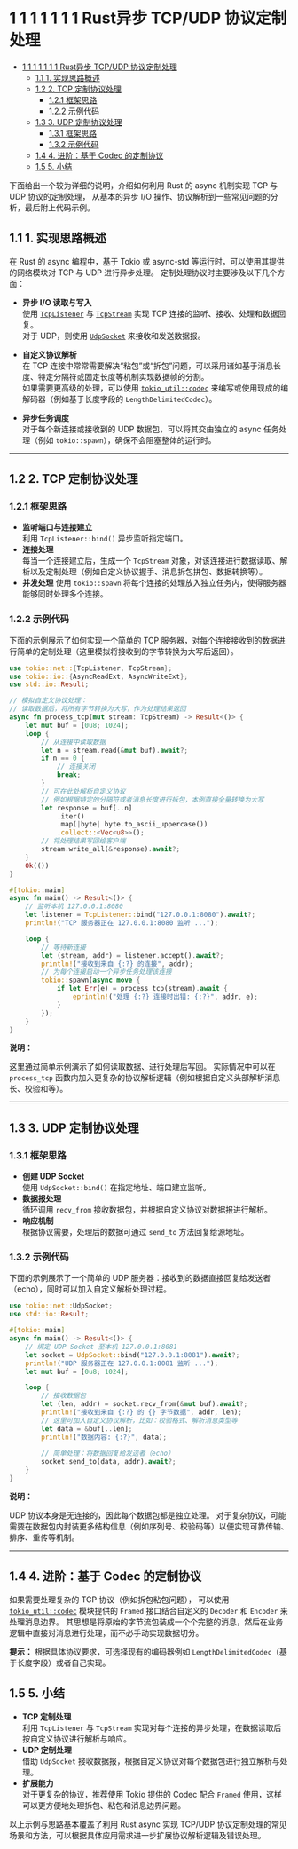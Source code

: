 # 1 1 1 1 1 1 1 Rust异步 TCP/UDP 协议定制处理

<!-- TOC START -->
- [1 1 1 1 1 1 1 Rust异步 TCP/UDP 协议定制处理](#1-1-1-1-1-1-1-rust异步-tcpudp-协议定制处理)
  - [1.1 1. 实现思路概述](#11-1-实现思路概述)
  - [1.2 2. TCP 定制协议处理](#12-2-tcp-定制协议处理)
    - [1.2.1 框架思路](#121-框架思路)
    - [1.2.2 示例代码](#122-示例代码)
  - [1.3 3. UDP 定制协议处理](#13-3-udp-定制协议处理)
    - [1.3.1 框架思路](#131-框架思路)
    - [1.3.2 示例代码](#132-示例代码)
  - [1.4 4. 进阶：基于 Codec 的定制协议](#14-4-进阶基于-codec-的定制协议)
  - [1.5 5. 小结](#15-5-小结)
<!-- TOC END -->

下面给出一个较为详细的说明，介绍如何利用 Rust 的 async 机制实现 TCP 与 UDP 协议的定制处理，
从基本的异步 I/O 操作、协议解析到一些常见问题的分析，最后附上代码示例。

## 1.1 1. 实现思路概述

在 Rust 的 async 编程中，基于 Tokio 或 async-std 等运行时，可以使用其提供的网络模块对 TCP 与 UDP 进行异步处理。
定制处理协议时主要涉及以下几个方面：

- **异步 I/O 读取与写入**  
  使用 [`TcpListener`](https://docs.rs/tokio/latest/tokio/net/struct.TcpListener.html) 与
  [`TcpStream`](https://docs.rs/tokio/latest/tokio/net/struct.TcpStream.html) 实现 TCP 连接的监听、接收、处理和数据回复。  
  对于 UDP，则使用 [`UdpSocket`](https://docs.rs/tokio/latest/tokio/net/struct.UdpSocket.html) 来接收和发送数据报。

- **自定义协议解析**  
  在 TCP 连接中常常需要解决“粘包”或“拆包”问题，可以采用诸如基于消息长度、特定分隔符或固定长度等机制实现数据帧的分割。  
  如果需要更高级的处理，可以使用 [`tokio_util::codec`](https://docs.rs/tokio-util/latest/tokio_util/codec/index.html)
  来编写或使用现成的编解码器（例如基于长度字段的 `LengthDelimitedCodec`）。

- **异步任务调度**  
  对于每个新连接或接收到的 UDP 数据包，可以将其交由独立的 async 任务处理（例如 `tokio::spawn`），确保不会阻塞整体的运行时。

---

## 1.2 2. TCP 定制协议处理

### 1.2.1 框架思路

- **监听端口与连接建立**  
  利用 `TcpListener::bind()` 异步监听指定端口。  
- **连接处理**  
  每当一个连接建立后，生成一个 `TcpStream` 对象，对该连接进行数据读取、解析以及定制处理（例如自定义协议握手、消息拆包拼包、数据转换等）。
- **并发处理**
  使用 `tokio::spawn` 将每个连接的处理放入独立任务内，使得服务器能够同时处理多个连接。

### 1.2.2 示例代码

下面的示例展示了如何实现一个简单的 TCP 服务器，对每个连接接收到的数据进行简单的定制处理（这里模拟将接收到的字节转换为大写后返回）。

```rust:src/tcp_custom.rs
use tokio::net::{TcpListener, TcpStream};
use tokio::io::{AsyncReadExt, AsyncWriteExt};
use std::io::Result;

// 模拟自定义协议处理：
// 读取数据后，将所有字节转换为大写，作为处理结果返回
async fn process_tcp(mut stream: TcpStream) -> Result<()> {
    let mut buf = [0u8; 1024];
    loop {
        // 从连接中读取数据
        let n = stream.read(&mut buf).await?;
        if n == 0 {
            // 连接关闭
            break;
        }
        // 可在此处解析自定义协议
        // 例如根据特定的分隔符或者消息长度进行拆包，本例直接全量转换为大写
        let response = buf[..n]
            .iter()
            .map(|byte| byte.to_ascii_uppercase())
            .collect::<Vec<u8>>();
        // 将处理结果写回给客户端
        stream.write_all(&response).await?;
    }
    Ok(())
}

#[tokio::main]
async fn main() -> Result<()> {
    // 监听本机 127.0.0.1:8080
    let listener = TcpListener::bind("127.0.0.1:8080").await?;
    println!("TCP 服务器正在 127.0.0.1:8080 监听 ...");

    loop {
        // 等待新连接
        let (stream, addr) = listener.accept().await?;
        println!("接收到来自 {:?} 的连接", addr);
        // 为每个连接启动一个异步任务处理该连接
        tokio::spawn(async move {
            if let Err(e) = process_tcp(stream).await {
                eprintln!("处理 {:?} 连接时出错: {:?}", addr, e);
            }
        });
    }
}

```

**说明：**  

这里通过简单示例演示了如何读取数据、进行处理后写回。
实际情况中可以在 `process_tcp` 函数内加入更复杂的协议解析逻辑（例如根据自定义头部解析消息长、校验和等）。

---

## 1.3 3. UDP 定制协议处理

### 1.3.1 框架思路

- **创建 UDP Socket**  
  使用 `UdpSocket::bind()` 在指定地址、端口建立监听。  
- **数据报处理**  
  循环调用 `recv_from` 接收数据包，并根据自定义协议对数据报进行解析。  
- **响应机制**  
  根据协议需要，处理后的数据可通过 `send_to` 方法回复给源地址。

### 1.3.2 示例代码

下面的示例展示了一个简单的 UDP 服务器：接收到的数据直接回复给发送者（echo），同时可以加入自定义解析处理过程。

```rust:src/udp_custom.rs
use tokio::net::UdpSocket;
use std::io::Result;

#[tokio::main]
async fn main() -> Result<()> {
    // 绑定 UDP Socket 至本机 127.0.0.1:8081
    let socket = UdpSocket::bind("127.0.0.1:8081").await?;
    println!("UDP 服务器正在 127.0.0.1:8081 监听 ...");
    let mut buf = [0u8; 1024];

    loop {
        // 接收数据包
        let (len, addr) = socket.recv_from(&mut buf).await?;
        println!("接收到来自 {:?} 的 {} 字节数据", addr, len);
        // 这里可加入自定义协议解析，比如：校验格式、解析消息类型等
        let data = &buf[..len];
        println!("数据内容: {:?}", data);
        
        // 简单处理：将数据回复给发送者（echo）
        socket.send_to(data, addr).await?;
    }
}

```

**说明：**  

UDP 协议本身是无连接的，因此每个数据包都是独立处理。
对于复杂协议，可能需要在数据包内封装更多结构信息（例如序列号、校验码等）以便实现可靠传输、排序、重传等机制。

---

## 1.4 4. 进阶：基于 Codec 的定制协议

如果需要处理复杂的 TCP 协议（例如拆包粘包问题），
可以使用 [`tokio_util::codec`](https://docs.rs/tokio-util/latest/tokio_util/codec/) 模块提供的 `Framed` 接口结合自定义的 `Decoder` 和 `Encoder` 来处理消息边界。
其思想是将原始的字节流包装成一个个完整的消息，然后在业务逻辑中直接对消息进行处理，而不必手动实现数据切分。

**提示：** 根据具体协议要求，可选择现有的编码器例如 `LengthDelimitedCodec`（基于长度字段）或者自己实现。

## 1.5 5. 小结

- **TCP 定制处理**  
  利用 `TcpListener` 与 `TcpStream` 实现对每个连接的异步处理，在数据读取后按自定义协议进行解析与响应。  
- **UDP 定制处理**  
  借助 `UdpSocket` 接收数据报，根据自定义协议对每个数据包进行独立解析与处理。  
- **扩展能力**  
  对于更复杂的协议，推荐使用 Tokio 提供的 Codec 配合 `Framed` 使用，这样可以更方便地处理拆包、粘包和消息边界问题。

以上示例与思路基本覆盖了利用 Rust async 实现 TCP/UDP 协议定制处理的常见场景和方法，可以根据具体应用需求进一步扩展协议解析逻辑及错误处理。
